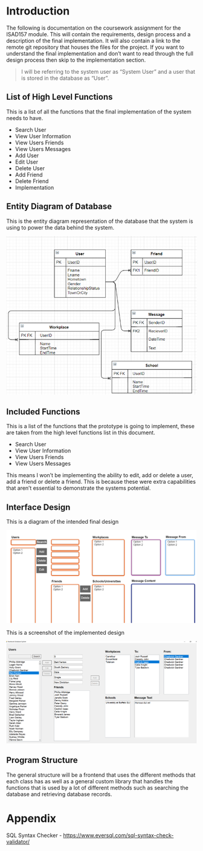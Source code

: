 # Introduction
The following is documentation on the coursework assignment for the ISAD157 module. This will contain the requirements, design process and a description of the final implementation. It will also contain a link to the remote git repository that houses the files for the project.
If you want to understand the final implementation and don’t want to read through the full design process then skip to the implementation section.
> I will be referring to the system user as “System User” and a user that is stored in the database as “User”.

## List of High Level Functions
This is a list of all the functions that the final implementation of the system needs to have.
- Search User
- View User Information
- View Users Friends
- View Users Messages
- Add User
- Edit User
- Delete User
- Add Friend
- Delete Friend
- Implementation
## Entity Diagram of Database
This is the entity diagram representation of the database that the system is using to power the data behind the system.

![Final Entity Relationship Diagram](Images/FinalEntityImg.png)

## Included Functions
This is a list of the functions that the prototype is going to implement, these are taken from the high level functions list in this document.
- Search User
- View User Information
- View Users Friends
- View Users Messages

This means I won’t be implementing the ability to edit, add or delete a user, add a friend or delete a friend. This is because these were extra capabilities that aren’t essential to demonstrate the systems potential.
## Interface Design
This is a diagram of the intended final design

![Final Interface Design Diagram](Images/FinalInterfaceDesign.png)

This is a screenshot of the implemented design

![Implementation of the interface](Images/InterfaceImplementation.png)
## Program Structure
The general structure will be a frontend that uses the different methods that each class has as well as a general custom library that handles the functions that is used by a lot of different methods such as searching the database and retrieving database records.
# Appendix
SQL Syntax Checker - https://www.eversql.com/sql-syntax-check-validator/
